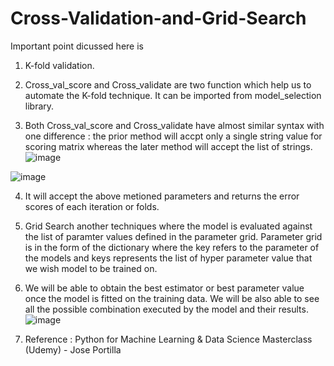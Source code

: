 # Cross-Validation-and-Grid-Search

Important point dicussed here is

1.  K-fold validation.

2. Cross_val_score and Cross_validate are two function which help us to automate the K-fold technique. It can be  imported from model_selection library.

3. Both Cross_val_score and Cross_validate have almost similar syntax with one difference : the prior method will accpt only a single string value for scoring matrix whereas the later method will accept the list of strings.
![image](https://user-images.githubusercontent.com/99719105/210560215-fe71df37-9e45-4889-b724-d2617ead910e.png)

![image](https://user-images.githubusercontent.com/99719105/210560382-8868aa3f-6b82-4e11-bd54-8df819c8a67b.png)

4. It will accept the above metioned parameters and returns the error scores of each iteration or folds.

5. Grid Search another techniques where the model is evaluated against the list of paramter values defined in the parameter grid. Parameter grid is in the form of the dictionary where the key refers to the parameter of the models and keys represents the list of hyper parameter value that we wish model to be trained on.

6. We will be able to obtain the best estimator or best parameter value once the model is fitted on the training data. We will be also able to see all the possible combination executed by the model and their results.
![image](https://user-images.githubusercontent.com/99719105/210561604-cd85cad7-1c36-46fb-910c-5826bc40c47e.png)

7. Reference : Python for Machine Learning & Data Science Masterclass (Udemy) - Jose Portilla




